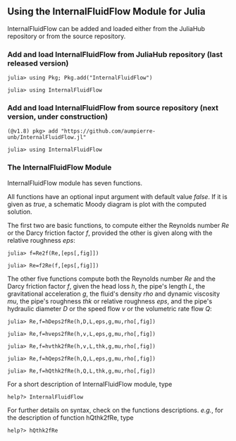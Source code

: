 ## Using the InternalFluidFlow Module for Julia

InternalFluidFlow can be added and loaded either
from the JuliaHub repository or from the source repository.

### Add and load InternalFluidFlow from JuliaHub repository (last released version)

``julia> using Pkg; Pkg.add("InternalFluidFlow")``

``julia> using InternalFluidFlow``

### Add and load InternalFluidFlow from source repository (next version, under construction)

``(@v1.8) pkg> add "https://github.com/aumpierre-unb/InternalFluidFlow.jl"``

``julia> using InternalFluidFlow``

</hr>

### The InternalFluidFlow Module

InternalFluidFlow module has seven functions.

All functions have an optional input argument with
default value *false*. If it is given as *true*,
a schematic Moody diagram is plot with the computed solution.

The first two are basic functions, to compute either
the Reynolds number *Re* or the Darcy friction factor *f*,
provided the other is given along with the relative roughness *eps*:

``julia> f=Re2f(Re,[eps[,fig]])``

``julia> Re=f2Re(f,[eps[,fig]])``

The other five functions compute both
the Reynolds number *Re* and the Darcy friction factor *f*, given
the head loss *h*,
the pipe's length *L*,
the gravitational acceleration *g*,
the fluid's density *rho* and dynamic viscosity *mu*,
the pipe's roughness *thk* or relative roughness *eps*, and
the pipe's hydraulic diameter *D* or the speed flow *v* or the volumetric rate flow *Q*:

``julia> Re,f=hDeps2fRe(h,D,L,eps,g,mu,rho[,fig])``

``julia> Re,f=hveps2fRe(h,v,L,eps,g,mu,rho[,fig])``

``julia> Re,f=hvthk2fRe(h,v,L,thk,g,mu,rho[,fig])``

``julia> Re,f=hQeps2fRe(h,Q,L,eps,g,mu,rho[,fig])``

``julia> Re,f=hQthk2fRe(h,Q,L,thk,g,mu,rho[,fig])``

For a short description of InternalFluidFlow module, type

``help?> InternalFluidFlow``

For further details on syntax, check on the functions descriptions. *e.g.*, for the description of function hQthk2fRe, type

``help?> hQthk2fRe``

